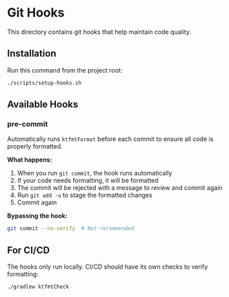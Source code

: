 # Git Hooks

This directory contains git hooks that help maintain code quality.

## Installation

Run this command from the project root:

```bash
./scripts/setup-hooks.sh
```

## Available Hooks

### pre-commit
Automatically runs `ktfmtFormat` before each commit to ensure all code is properly formatted.

**What happens:**
1. When you run `git commit`, the hook runs automatically
2. If your code needs formatting, it will be formatted
3. The commit will be rejected with a message to review and commit again
4. Run `git add -u` to stage the formatted changes
5. Commit again

**Bypassing the hook:**
```bash
git commit --no-verify  # Not recommended
```

## For CI/CD

The hooks only run locally. CI/CD should have its own checks to verify formatting:
```bash
./gradlew ktfmtCheck
```
